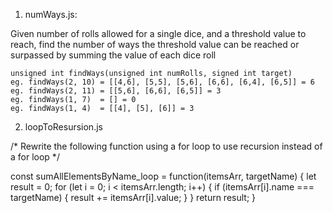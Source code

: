 1. numWays.js:

Given number of rolls allowed for a single dice, and a threshold value to reach, find the number of ways the threshold value can be reached or surpassed by summing the value of each dice roll

 
    unsigned int findWays(unsigned int numRolls, signed int target)
    eg. findWays(2, 10) = [[4,6], [5,5], [5,6], [6,6], [6,4], [6,5]] = 6
    eg. findWays(2, 11) = [[5,6], [6,6], [6,5]] = 3
    eg. findWays(1, 7)  = [] = 0
    eg. findWays(1, 4)  = [[4], [5], [6]] = 3


2. loopToResursion.js

/*
  Rewrite the following function using a for loop to use recursion instead of a for loop
*/

const sumAllElementsByName_loop = function(itemsArr, targetName) {
  let result = 0;
  for (let i = 0; i < itemsArr.length; i++) {
    if (itemsArr[i].name === targetName) {
      result += itemsArr[i].value;
    }
  }
  return result;
}